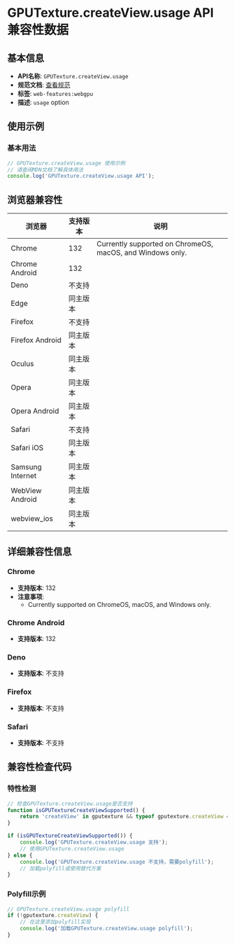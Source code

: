 # GPUTexture.createView.usage API 兼容性数据

## 基本信息

- **API名称**: `GPUTexture.createView.usage`
- **规范文档**: [查看规范](https://gpuweb.github.io/gpuweb/#dom-gputextureviewdescriptor-usage)
- **标签**: `web-features:webgpu`
- **描述**: <code>usage</code> option

## 使用示例

### 基本用法

```javascript
// GPUTexture.createView.usage 使用示例
// 请查阅MDN文档了解具体用法
console.log('GPUTexture.createView.usage API');
```

## 浏览器兼容性

| 浏览器 | 支持版本 | 说明 |
|--------|----------|------|
| Chrome | 132 | Currently supported on ChromeOS, macOS, and Windows only. |
| Chrome Android | 132 |  |
| Deno | 不支持 |  |
| Edge | 同主版本 |  |
| Firefox | 不支持 |  |
| Firefox Android | 同主版本 |  |
| Oculus | 同主版本 |  |
| Opera | 同主版本 |  |
| Opera Android | 同主版本 |  |
| Safari | 不支持 |  |
| Safari iOS | 同主版本 |  |
| Samsung Internet | 同主版本 |  |
| WebView Android | 同主版本 |  |
| webview_ios | 同主版本 |  |

## 详细兼容性信息

### Chrome

- **支持版本**: 132
- **注意事项**:
  - Currently supported on ChromeOS, macOS, and Windows only.

### Chrome Android

- **支持版本**: 132

### Deno

- **支持版本**: 不支持

### Firefox

- **支持版本**: 不支持

### Safari

- **支持版本**: 不支持

## 兼容性检查代码

### 特性检测

```javascript
// 检查GPUTexture.createView.usage是否支持
function isGPUTextureCreateViewSupported() {
    return 'createView' in gputexture && typeof gputexture.createView === 'function';
}

if (isGPUTextureCreateViewSupported()) {
    console.log('GPUTexture.createView.usage 支持');
    // 使用GPUTexture.createView.usage
} else {
    console.log('GPUTexture.createView.usage 不支持，需要polyfill');
    // 加载polyfill或使用替代方案
}
```

### Polyfill示例

```javascript
// GPUTexture.createView.usage polyfill
if (!gputexture.createView) {
    // 在这里添加polyfill实现
    console.log('加载GPUTexture.createView.usage polyfill');
}
```

